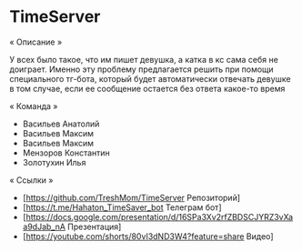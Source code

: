 # TimeServer
« Описание »

У всех было такое, что им пишет девушка, а катка в кс сама себя не доиграет. Именно эту проблему предлагается решить при помощи специального тг-бота, который будет автоматически отвечать девушке в том случае, если ее сообщение остается без ответа какое-то время

« Команда »

* Васильев Анатолий
* Васильев Максим
* Васильев Максим
* Мензоров Константин
* Золотухин Илья 

« Ссылки »
* [https://github.com/TreshMom/TimeServer Репозиторий]
* [https://t.me/Hahaton_TimeSaver_bot Телеграм бот]
* [https://docs.google.com/presentation/d/16SPa3Xv2rfZBDSCJYRZ3vXaa9dJab_nA Презентация]
* [https://youtube.com/shorts/80vI3dND3W4?feature=share Видео]
